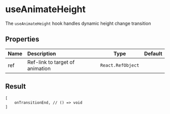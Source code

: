# useAnimateHeight

The `useAnimateHeight` hook handles dynamic height change transition

## Properties

| Name | Description                     |       Type        | Default |
| :--- | :------------------------------ | :---------------: | :-----: |
| ref  | Ref-link to target of animation | `React.RefObject` |         |

## Result

```
[
    onTransitionEnd, // () => void
]
```

